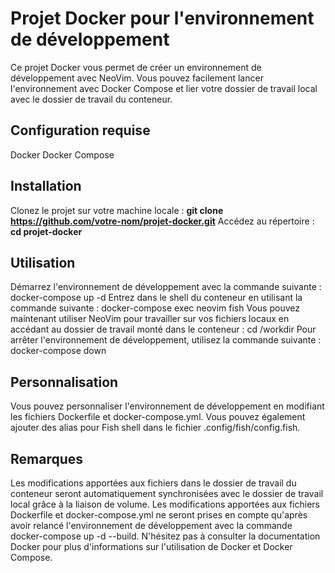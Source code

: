 # Projet Docker pour l'environnement de développement
Ce projet Docker vous permet de créer un environnement de développement avec NeoVim. Vous pouvez facilement lancer l'environnement avec Docker Compose et lier votre dossier de travail local avec le dossier de travail du conteneur.

## Configuration requise
Docker
Docker Compose

## Installation
Clonez le projet sur votre machine locale : **git clone https://github.com/votre-nom/projet-docker.git**
Accédez au répertoire : **cd projet-docker**

## Utilisation
Démarrez l'environnement de développement avec la commande suivante : docker-compose up -d
Entrez dans le shell du conteneur en utilisant la commande suivante : docker-compose exec neovim fish
Vous pouvez maintenant utiliser NeoVim pour travailler sur vos fichiers locaux en accédant au dossier de travail monté dans le conteneur : cd /workdir
Pour arrêter l'environnement de développement, utilisez la commande suivante : docker-compose down

## Personnalisation
Vous pouvez personnaliser l'environnement de développement en modifiant les fichiers Dockerfile et docker-compose.yml. Vous pouvez également ajouter des alias pour Fish shell dans le fichier .config/fish/config.fish.

## Remarques
Les modifications apportées aux fichiers dans le dossier de travail du conteneur seront automatiquement synchronisées avec le dossier de travail local grâce à la liaison de volume.
Les modifications apportées aux fichiers Dockerfile et docker-compose.yml ne seront prises en compte qu'après avoir relancé l'environnement de développement avec la commande docker-compose up -d --build.
N'hésitez pas à consulter la documentation Docker pour plus d'informations sur l'utilisation de Docker et Docker Compose.
